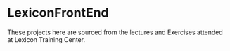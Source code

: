 # LexiconFrontEnd
These projects here are sourced from the lectures and Exercises attended at Lexicon Training Center.
